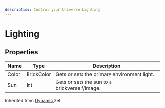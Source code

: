 ```yaml
---
description: Control your Universe Lighting
---
```


# Lighting

## Properties

| Name  | Type       | Description                                   |
| ----- | ---------- | --------------------------------------------- |
| Color | BrickColor | Gets or sets the primary environment light.   |
| Sun   | Int        | Gets or sets the sun to a brickverse://image. |

Inherited from [Dynamic ](https://docs.brickverse.co/bricklua-lua-references-manual/dymanic)Set
